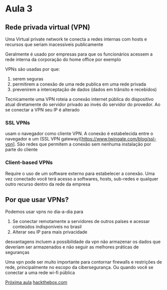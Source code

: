 # Aula 3

## Rede privada virtual (VPN)

Uma Virtual private network te conecta a redes internas com hosts e recursos que seriam inacessíveis publicamente

Geralmente é usado por empresas para que os funcionários acessem a rede interna da corporação do home office por exemplo

VPNs são usadas por que: 
1. serem seguras
2. permitirem a conexão de uma rede publica em uma rede privada
3. prevenirem a interceptação de dados (dados em trânsito e recebidos)

Tecnicamente uma VPN roteia a conexão internet pública do dispositivo atual diretamente do servidor privado ao invés do servidor do provedor. Ao se conectar a VPN seu IP é alterado

### SSL VPNs

usam o navegador como cliente VPN. A conexão é estabelecida entre o navegador e um (SSL VPN gateway)[https://www.twingate.com/blog/ssl-vpn]. São redes que permitem a conexão sem nenhuma instalação por parte do cliente

### Client-based VPNs

Require o uso de um software externo para estabelecer a conexão. Uma vez conectado você terá acesso a softwares, hosts, sub-redes e qualquer outro recurso dentro da rede da empresa

## Por que usar VPNs?

Podemos usar vpns no dia-a-dia para

1. Se conectar remotamente a servidores de outros países e acessar conteúdos indisponíveis no brasil
2. Alterar seu IP para mais privacidade

desvantagens incluem a possibilidade da vpn não armazenar os dados que deveriam ser armazenados e não seguir as melhores práticas de seguranças

Uma vpn pode ser muito importante para contornar firewalls e restrições de rede, principalmente no escopo da cibersegurança. Ou quando você se conectar a uma rede wi-fi pública

[Próxima aula](4_termos-comuns.md)
[hackthebox.com](../../README.md)